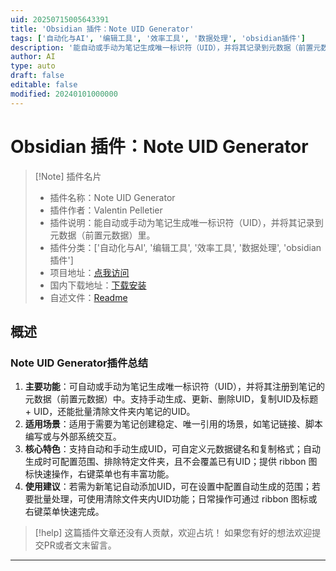 ```yaml
---
uid: 20250715005643391
title: 'Obsidian 插件：Note UID Generator'
tags: ['自动化与AI', '编辑工具', '效率工具', '数据处理', 'obsidian插件']
description: '能自动或手动为笔记生成唯一标识符（UID），并将其记录到元数据（前置元数据）里。'
author: AI
type: auto
draft: false
editable: false
modified: 20240101000000
---
```


# Obsidian 插件：Note UID Generator

> [!Note] 插件名片
> - 插件名称：Note UID Generator
> - 插件作者：Valentin Pelletier
> - 插件说明：能自动或手动为笔记生成唯一标识符（UID），并将其记录到元数据（前置元数据）里。
> - 插件分类：['自动化与AI', '编辑工具', '效率工具', '数据处理', 'obsidian插件']
> - 项目地址：[点我访问](https://github.com/Netajam/obsidian_note_uid_generator)
> - 国内下载地址：[下载安装](https://pkmer.cn/products/plugin/pluginMarket/?note_uid_generator)
> - 自述文件：[Readme](https://ghproxy.net/https://raw.githubusercontent.com/Netajam/obsidian_note_uid_generator/master/README.md)



## 概述

### Note UID Generator插件总结
1. **主要功能**：可自动或手动为笔记生成唯一标识符（UID），并将其注册到笔记的元数据（前置元数据）中。支持手动生成、更新、删除UID，复制UID及标题 + UID，还能批量清除文件夹内笔记的UID。
2. **适用场景**：适用于需要为笔记创建稳定、唯一引用的场景，如笔记链接、脚本编写或与外部系统交互。
3. **核心特色**：支持自动和手动生成UID，可自定义元数据键名和复制格式；自动生成时可配置范围、排除特定文件夹，且不会覆盖已有UID；提供 ribbon 图标快速操作，右键菜单也有丰富功能。
4. **使用建议**：若需为新笔记自动添加UID，可在设置中配置自动生成的范围；若要批量处理，可使用清除文件夹内UID功能；日常操作可通过 ribbon 图标或右键菜单快速完成。


> [!help] 
> 这篇插件文章还没有人贡献，欢迎占坑！
> 如果您有好的想法欢迎提交PR或者文末留言。
> 

---


